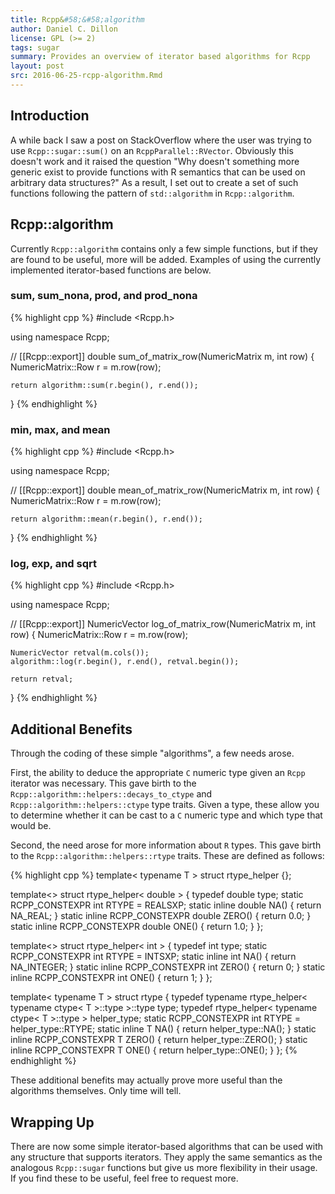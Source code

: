 ```yaml
---
title: Rcpp&#58;&#58;algorithm
author: Daniel C. Dillon
license: GPL (>= 2)
tags: sugar
summary: Provides an overview of iterator based algorithms for Rcpp
layout: post
src: 2016-06-25-rcpp-algorithm.Rmd
---
```


## Introduction
A while back I saw a post on StackOverflow where the user was trying to use `Rcpp::sugar::sum()` on an `RcppParallel::RVector`.
Obviously this doesn't work and it raised the question "Why doesn't something more generic exist to provide functions with R
semantics that can be used on arbitrary data structures?"  As a result, I set out to create a set of such functions following
the pattern of `std::algorithm` in `Rcpp::algorithm`.

## Rcpp::algorithm
Currently `Rcpp::algorithm` contains only a few simple functions, but if they are found to be useful, more will be added.
Examples of using the currently implemented iterator-based functions are below.

### sum, sum\_nona, prod, and prod\_nona

{% highlight cpp %}
#include <Rcpp.h>

using namespace Rcpp;

// [[Rcpp::export]]
double sum_of_matrix_row(NumericMatrix m, int row) {
    NumericMatrix::Row r = m.row(row);

    return algorithm::sum(r.begin(), r.end());
}
{% endhighlight %}

### min, max, and mean

{% highlight cpp %}
#include <Rcpp.h>

using namespace Rcpp;

// [[Rcpp::export]]
double mean_of_matrix_row(NumericMatrix m, int row) {
    NumericMatrix::Row r = m.row(row);

    return algorithm::mean(r.begin(), r.end());
}
{% endhighlight %}

### log, exp, and sqrt

{% highlight cpp %}
#include <Rcpp.h>

using namespace Rcpp;

// [[Rcpp::export]]
NumericVector log_of_matrix_row(NumericMatrix m, int row) {
    NumericMatrix::Row r = m.row(row);

    NumericVector retval(m.cols());
    algorithm::log(r.begin(), r.end(), retval.begin());

    return retval;
}
{% endhighlight %}

## Additional Benefits
Through the coding of these simple "algorithms", a few needs arose.

First, the ability to deduce the appropriate `C` numeric type
given an `Rcpp` iterator was necessary.  This gave birth to the `Rcpp::algorithm::helpers::decays_to_ctype` and
`Rcpp::algorithm::helpers::ctype` type traits.  Given a type, these allow you to determine whether it can be cast to a `C` numeric
type and which type that would be.

Second, the need arose for more information about `R` types.  This gave birth to the `Rcpp::algorithm::helpers::rtype` traits.  These
are defined as follows:


{% highlight cpp %}
template< typename T >
struct rtype_helper {};

template<>
struct rtype_helper< double > {
    typedef double type;
    static RCPP_CONSTEXPR int RTYPE = REALSXP;
    static inline double NA() { return NA_REAL; }
    static inline RCPP_CONSTEXPR double ZERO() { return 0.0; }
    static inline RCPP_CONSTEXPR double ONE() { return 1.0; }
};

template<>
struct rtype_helper< int > {
    typedef int type;
    static RCPP_CONSTEXPR int RTYPE = INTSXP;
    static inline int NA() { return NA_INTEGER; }
    static inline RCPP_CONSTEXPR int ZERO() { return 0; }
    static inline RCPP_CONSTEXPR int ONE() { return 1; }
};

template< typename T >
struct rtype {
    typedef typename rtype_helper< typename ctype< T >::type >::type type;
    typedef rtype_helper< typename ctype< T >::type > helper_type;
    static RCPP_CONSTEXPR int RTYPE = helper_type::RTYPE;
    static inline T NA() { return helper_type::NA(); }
    static inline RCPP_CONSTEXPR T ZERO() { return helper_type::ZERO(); }
    static inline RCPP_CONSTEXPR T ONE() { return helper_type::ONE(); }
};
{% endhighlight %}

These additional benefits may actually prove more useful than the algorithms themselves.  Only time will tell.

## Wrapping Up
There are now some simple iterator-based algorithms that can be used with any structure that supports iterators.  They apply the same semantics
as the analogous `Rcpp::sugar` functions but give us more flexibility in their usage.  If you find these to be useful, feel free to request more.
